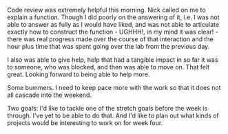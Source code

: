 Code review was extremely helpful this morning. Nick called on me to explain a function. Though I did poorly on the answering of it, i.e. I was not able to answer as fully as I would have liked, and was not able to articulate exactly how to construct the function - UGHHH!, in my mind it was clear! - there was real progress made over the course of that interaction and the hour plus time that was spent going over the lab from the previous day.

I also was able to give help, help that had a tangible impact in so far it was to someone, who was blocked, and then was able to move on. That felt great. Looking forward to being able to help more.

Some bummers. I need to keep pace more with the work so that it does not all cascade into the weekend.

Two goals: I'd like to tackle one of the stretch goals before the week is through. I've yet to be able to do that. And I'd like to plan out what kinds of projects would be interesting to work on for week four.
